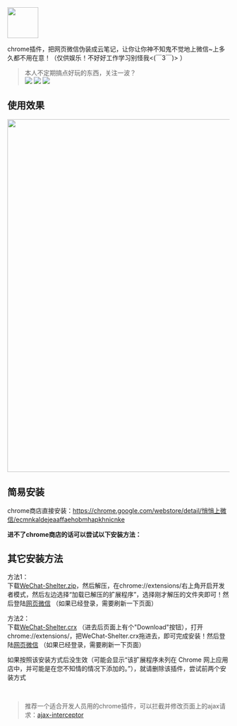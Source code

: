 <img src="https://raw.githubusercontent.com/YGYOOO/WeChat-Shelter/master/project/images/128.png" width="70">    

chrome插件，把网页微信伪装成云笔记，让你让你神不知鬼不觉地上微信~上多久都不用在意！（仅供娱乐！不好好工作学习别怪我<(￣3￣)> ） 

>本人不定期搞点好玩的东西，关注一波？    
[![](https://img.shields.io/github/followers/YGYOOO.svg?label=Follow&style=social)](https://github.com/YGYOOO)
[![](https://img.shields.io/badge/Follow%20@卧槽竟然是YGY的微博--brightgreen.svg?logo=Sina%20Weibo&style=social)](https://weibo.com/u/5352731024)
[![](https://img.shields.io/badge/Follow%20@YGYOOO--brightgreen.svg?logo=Twitter&style=social)](https://twitter.com/YGYOOO)

## 使用效果
<img src="https://raw.githubusercontent.com/YGYOOO/WeChat-Shelter/master/imgs/示例.jpg" width="800"> 


## 简易安装
chrome商店直接安装：https://chrome.google.com/webstore/detail/悄悄上微信/ecmnkaldejeaaffaehobmhapkhnicnke

**进不了chrome商店的话可以尝试以下安装方法：**

## 其它安装方法
方法1：   
下载[WeChat-Shelter.zip](https://github.com/YGYOOO/WeChat-Shelter/blob/master/WeChat-Shelter.zip)，然后解压，在chrome://extensions/右上角开启开发者模式，然后左边选择“加载已解压的扩展程序”，选择刚才解压的文件夹即可！然后登陆[网页微信](https://wx2.qq.com) （如果已经登录，需要刷新一下页面）

方法2：   
下载[WeChat-Shelter.crx](https://github.com/YGYOOO/WeChat-Shelter/blob/master/WeChat-Shelter.crx) （进去后页面上有个"Download"按钮），打开chrome://extensions/，把WeChat-Shelter.crx拖进去，即可完成安装！然后登陆[网页微信](https://wx2.qq.com) （如果已经登录，需要刷新一下页面）

如果按照该安装方式后没生效（可能会显示“该扩展程序未列在 Chrome 网上应用店中，并可能是在您不知情的情况下添加的。”），就请删除该插件，尝试前两个安装方式


<br>

> 推荐一个适合开发人员用的chrome插件，可以拦截并修改页面上的ajax请求：[ajax-interceptor](https://github.com/YGYOOO/ajax-interceptor)   
